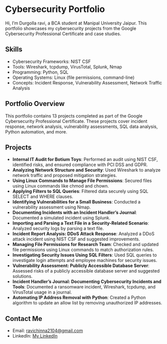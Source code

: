 # Cybersecurity Portfolio
Hi, I’m Durgolla ravi, a BCA student at Manipal University Jaipur. This portfolio showcases my cybersecurity projects from the Google Cybersecurity Professional Certificate and case studies.

## Skills
- Cybersecurity Frameworks: NIST CSF
- Tools: Wireshark, tcpdump, VirusTotal, Splunk, Nmap
- Programming: Python, SQL
- Operating Systems: Linux (file permissions, command-line)
- Concepts: Incident Response, Vulnerability Assessment, Network Traffic Analysis

## Portfolio Overview
This portfolio contains 13 projects completed as part of the Google Cybersecurity Professional Certificate. These projects cover incident response, network analysis, vulnerability assessments, SQL data analysis, Python automation, and more.

## Projects
- **Internal IT Audit for Botium Toys**: Performed an audit using NIST CSF, identified risks, and ensured compliance with PCI DSS and GDPR.
- **Analyzing Network Structure and Security**: Used Wireshark to analyze network traffic and proposed mitigation strategies.
- **Using Linux Commands to Manage File Permissions**: Secured files using Linux commands like chmod and chown.
- **Applying Filters to SQL Queries**: Filtered data securely using SQL SELECT and WHERE clauses.
- **Identifying Vulnerabilities for a Small Business**: Conducted a vulnerability assessment using Nmap.
- **Documenting Incidents with an Incident Handler’s Journal**: Documented a simulated incident using Splunk.
- **Importing and Parsing a Text File in a Security-Related Scenario**: Analyzed security logs by parsing a text file.
- **Incident Report Analysis: DDoS Attack Response**: Analyzed a DDoS attack incident using NIST CSF and suggested improvements.
- **Managing File Permissions for Research Team**: Checked and updated file permissions using Linux commands to match authorization rules.
- **Investigating Security Issues Using SQL Filters**: Used SQL queries to investigate login attempts and employee machines for security issues.
- **Vulnerability Assessment: Publicly Accessible Database Server**: Assessed risks of a publicly accessible database server and suggested solutions.
- **Incident Handler’s Journal: Documenting Cybersecurity Incidents and Tools**: Documented a ransomware incident, Wireshark, tcpdump, and VirusTotal usage in a journal.
- **Automating IP Address Removal with Python**: Created a Python algorithm to update an allow list by removing unauthorized IP addresses.

## Contact Me
- Email: ravichinna2104@gmail.com
- LinkedIn: [My LinkedIn](https://linkedin.com/in/ravichinna21)
